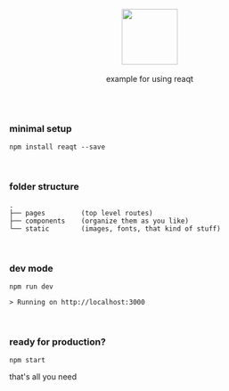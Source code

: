 <p align="center">
  <img src="https://raw.githubusercontent.com/siddharthkp/reaqt/master/art/reaqt.png" height="100px"/>
  <br><br>
  example for using reaqt
  <br><br>
</p>

&nbsp;

### minimal setup

```
npm install reaqt --save
```

&nbsp;

### folder structure

    .
    ├── pages         (top level routes)
    ├── components    (organize them as you like)
    └── static        (images, fonts, that kind of stuff)

&nbsp;

### dev mode

```
npm run dev

> Running on http://localhost:3000
```

&nbsp;

### ready for production?

```
npm start
```

that's all you need

&nbsp;
